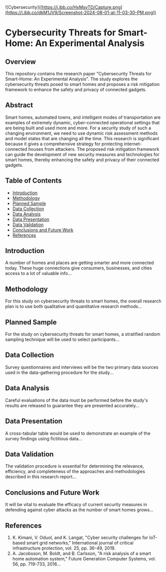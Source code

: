 ![Cybersecurity]([https://i.ibb.co/HxMsvTD/Capture.png](https://i.ibb.co/dkM1JV9/Screenshot-2024-08-01-at-11-03-30-PM.png])

# Cybersecurity Threats for Smart-Home: An Experimental Analysis

## Overview
This repository contains the research paper "Cybersecurity Threats for Smart-Home: An Experimental Analysis". The study explores the cybersecurity threats posed to smart homes and proposes a risk mitigation framework to enhance the safety and privacy of connected gadgets.

## Abstract
Smart homes, automated towns, and intelligent modes of transportation are examples of extremely dynamic, cyber-connected operational settings that are being built and used more and more. For a security study of such a changing environment, we need to use dynamic risk assessment methods and model states that are changing all the time. This research is significant because it gives a comprehensive strategy for protecting internet-connected houses from attackers. The proposed risk mitigation framework can guide the development of new security measures and technologies for smart homes, thereby enhancing the safety and privacy of their connected gadgets.

## Table of Contents
- [Introduction](#introduction)
- [Methodology](#methodology)
- [Planned Sample](#planned-sample)
- [Data Collection](#data-collection)
- [Data Analysis](#data-analysis)
- [Data Presentation](#data-presentation)
- [Data Validation](#data-validation)
- [Conclusions and Future Work](#conclusions-and-future-work)
- [References](#references)

## Introduction
A number of homes and places are getting smarter and more connected today. These huge connections give consumers, businesses, and cities access to a lot of valuable info...

## Methodology
For this study on cybersecurity threats to smart homes, the overall research plan is to use both qualitative and quantitative research methods...

## Planned Sample
For the study on cybersecurity threats for smart homes, a stratified random sampling technique will be used to select participants...

## Data Collection
Survey questionnaires and interviews will be the two primary data sources used in the data-gathering procedure for the study...

## Data Analysis
Careful evaluations of the data must be performed before the study's results are released to guarantee they are presented accurately...

## Data Presentation
A cross-tabular table would be used to demonstrate an example of the survey findings using fictitious data...

## Data Validation
The validation procedure is essential for determining the relevance, efficiency, and completeness of the approaches and methodologies described in this research report...

## Conclusions and Future Work
It will be vital to evaluate the efficacy of current security measures in defending against cyber attacks as the number of smart homes grows...

## References
1. K. Kimani, V. Oduol, and K. Langat, "Cyber security challenges for IoT-based smart grid networks," International journal of critical infrastructure protection, vol. 25, pp. 36-49, 2019.
2. A. Jacobsson, M. Boldt, and B. Carlsson, "A risk analysis of a smart home automation system," Future Generation Computer Systems, vol. 56, pp. 719-733, 2016...
